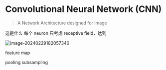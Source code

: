 # Convolutional Neural  Network (CNN)

> A Network Architecture designed for Image

这是什么
每个 neuron 只考虑 receptive field，达到

![image-20240229182057340](.static/image-20240229182057340.png)

feature map

pooling subsampling